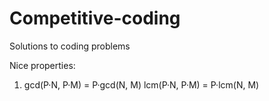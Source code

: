 # Competitive-coding
Solutions to coding problems

Nice properties:
1. gcd(P·N, P·M) = P·gcd(N, M)
   lcm(P·N, P·M) = P·lcm(N, M)
